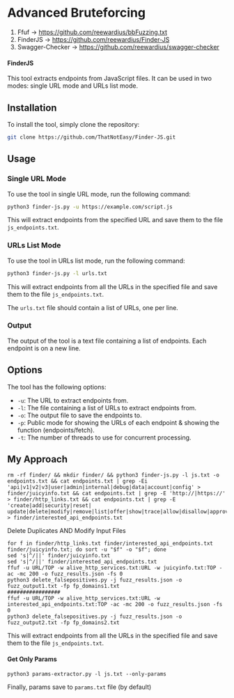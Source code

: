 # Advanced Bruteforcing

1. Ffuf -> https://github.com/reewardius/bbFuzzing.txt
2. FinderJS -> https://github.com/reewardius/Finder-JS
3. Swagger-Checker -> https://github.com/reewardius/swagger-checker

#### FinderJS

This tool extracts endpoints from JavaScript files. It can be used in two modes: single URL mode and URLs list mode.

## Installation

To install the tool, simply clone the repository:

```bash
git clone https://github.com/ThatNotEasy/Finder-JS.git
```

## Usage

### Single URL Mode

To use the tool in single URL mode, run the following command:

```bash
python3 finder-js.py -u https://example.com/script.js
```

This will extract endpoints from the specified URL and save them to the file `js_endpoints.txt`.

### URLs List Mode

To use the tool in URLs list mode, run the following command:

```bash
python3 finder-js.py -l urls.txt
```

This will extract endpoints from all the URLs in the specified file and save them to the file `js_endpoints.txt`.

The `urls.txt` file should contain a list of URLs, one per line.

### Output

The output of the tool is a text file containing a list of endpoints. Each endpoint is on a new line.

## Options

The tool has the following options:

* `-u`: The URL to extract endpoints from.
* `-l`: The file containing a list of URLs to extract endpoints from.
* `-o`: The output file to save the endpoints to.
* `-p`: Public mode for showing the URLs of each endpoint & showing the function (endpoints/fetch).
* `-t`: The number of threads to use for concurrent processing.

## My Approach
```
rm -rf finder/ && mkdir finder/ && python3 finder-js.py -l js.txt -o endpoints.txt && cat endpoints.txt | grep -Ei 'api|v1|v2|v3|user|admin|internal|debug|data|account|config' > finder/juicyinfo.txt && cat endpoints.txt | grep -E 'http://|https://' > finder/http_links.txt && cat endpoints.txt | grep -E 'create|add|security|reset| update|delete|modify|remove|list|offer|show|trace|allow|disallow|approve|reject|start|stop|set' > finder/interested_api_endpoints.txt
```
Delete Duplicates AND Modify Input Files
```
for f in finder/http_links.txt finder/interested_api_endpoints.txt finder/juicyinfo.txt; do sort -u "$f" -o "$f"; done
sed 's|^/||' finder/juicyinfo.txt
sed 's|^/||' finder/interested_api_endpoints.txt
ffuf -u URL/TOP -w alive_http_services.txt:URL -w juicyinfo.txt:TOP -ac -mc 200 -o fuzz_results.json -fs 0
python3 delete_falsepositives.py -j fuzz_results.json -o fuzz_output1.txt -fp fp_domains1.txt
#################
ffuf -u URL/TOP -w alive_http_services.txt:URL -w interested_api_endpoints.txt:TOP -ac -mc 200 -o fuzz_results.json -fs 0
python3 delete_falsepositives.py -j fuzz_results.json -o fuzz_output2.txt -fp fp_domains2.txt
```

This will extract endpoints from all the URLs in the specified file and save them to the file `js_endpoints.txt`.

#### Get Only Params
```
python3 params-extractor.py -l js.txt --only-params
```
Finally, params save to `params.txt` file (by default)
